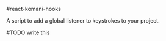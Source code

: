 #react-komani-hooks

A script to add a global listener to keystrokes to your project.

#TODO
write this